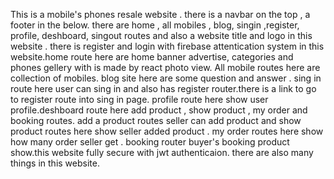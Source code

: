 This is a mobile's phones resale website . there is a navbar on the top , a footer in the below. there are home , all mobiles , blog, singin ,register, profile, deshboard, singout   routes and also a website title and logo in this website . there is register and login with firebase attentication system in this website.home route here are home banner advertise, categories and phones gellery with is made by react photo view. All mobile routes here are collection of mobiles. blog site here are some question and answer . sing in route here user can sing in and also has register router.there is a link to go to register route into sing in page. profile route here show user profile.deshboard route here add product , show product , my order and booking routes. add a product routes seller can add product and show product routes here show seller added product . my order routes here show how many order seller get . booking router buyer's booking product show.this website fully secure with jwt authenticaion. there are also many things in this website.